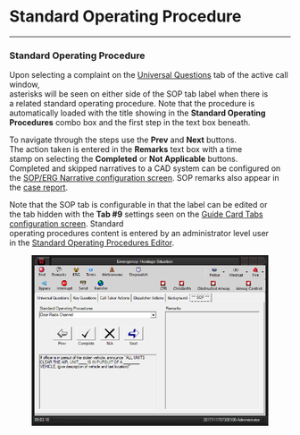 # Standard Operating Procedure

***

### **Standard Operating Procedure**

Upon selecting a complaint on the [Universal
Questions](<General Questions.md>) tab of the active call window,
\
asterisks will be seen on either side of the SOP tab label when there is
\
a related standard operating procedure.  Note that the procedure is
\
automatically loaded with the title showing in the **Standard Operating**
\
**Procedures** combo box and the first step in the text box beneath.

To navigate through the steps use the **Prev** and **Next** buttons.&#x20;
\
The action taken is entered in the **Remarks** text box with a time
\
stamp on selecting the **Completed** or **Not Applicable** buttons.&#x20;
\
Completed and skipped narratives to a CAD system can be configured on
\
the [SOP/ERG Narrative configuration
screen](<SOP-ERG Narrative Settings.md>).  SOP remarks also appear in
\
the [case report](<Case Reports.md>).

Note that the SOP tab is configurable in that the label can be edited or
\
the tab hidden with the **Tab #9** settings seen on the [Guide Card Tabs
configuration screen](<Guide Card Tabs Settings.md>).  Standard
\
operating procedures content is entered by an administrator level user
\
in the [Standard Operating Procedures
Editor](<Standard Operating Procedures Editor.md>).

<figure><img src=".gitbook/assets/Standard Operating Procedure_files/image001.png" alt=""><figcaption></figcaption></figure>

